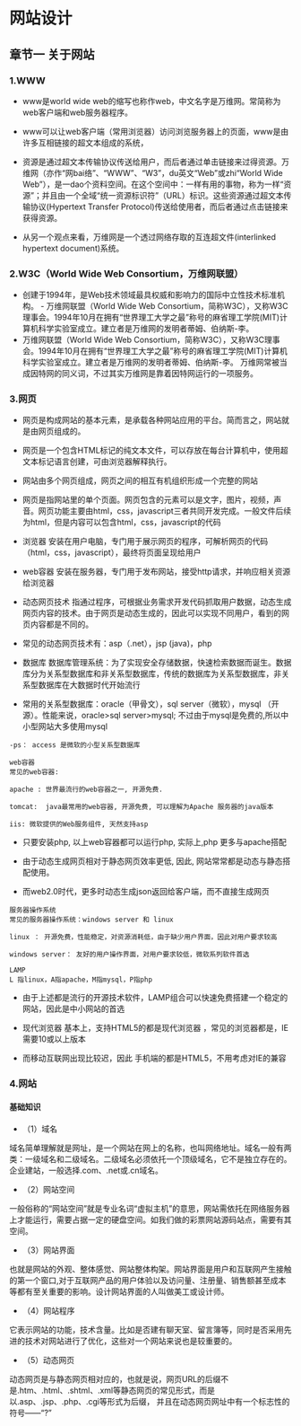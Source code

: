 # 网站设计
## 章节一 关于网站
### 1.WWW

  -  www是world wide web的缩写也称作web，中文名字是万维网。常简称为web客户端和web服务器程序。

   - www可以让web客户端（常用浏览器）访问浏览服务器上的页面，www是由许多互相链接的超文本组成的系统，

- 资源是通过超文本传输协议传送给用户，而后者通过单击链接来过得资源。万维网（亦作“网bai络”、“WWW”、“W3”，du英文“Web”或zhi“World Wide Web”），是一dao个资料空间。在这个空间中：一样有用的事物，称为一样“资源”；并且由一个全域“统一资源标识符”（URL）标识。这些资源通过超文本传输协议(Hypertext Transfer Protocol)传送给使用者，而后者通过点击链接来获得资源。

- 从另一个观点来看，万维网是一个透过网络存取的互连超文件(interlinked hypertext document)系统。


### 2.W3C（World Wide Web Consortium，万维网联盟）

   - 创建于1994年，是Web技术领域最具权威和影响力的国际中立性技术标准机构。
    - 万维网联盟（World Wide Web Consortium，简称W3C），又称W3C理事会。1994年10月在拥有“世界理工大学之最”称号的麻省理工学院(MIT)计算机科学实验室成立。建立者是万维网的发明者蒂姆、伯纳斯-李。
- 万维网联盟（World Wide Web Consortium，简称W3C），又称W3C理事会。1994年10月在拥有“世界理工大学之最”称号的麻省理工学院(MIT)计算机科学实验室成立。建立者是万维网的发明者蒂姆、伯纳斯-李。
万维网常被当成因特网的同义词，不过其实万维网是靠着因特网运行的一项服务。
### 3.网页

  -  网页是构成网站的基本元素，是承载各种网站应用的平台。简而言之，网站就是由网页组成的。

  -  网页是一个包含HTML标记的纯文本文件，可以存放在每台计算机中，使用超文本标记语言创建，可由浏览器解释执行。


- 网站由多个网页组成，网页之间的相互有机组织形成一个完整的网站


- 网页是指网站里的单个页面。网页包含的元素可以是文字，图片，视频，声音。网页功能主要由html，css，javascript三者共同开发完成。一般文件后续为html，但是内容可以包含html，css，javascript的代码

- 浏览器
安装在用户电脑，专门用于展示网页的程序，可解析网页的代码（html，css，javascript），最终将页面呈现给用户

- web容器
安装在服务器，专门用于发布网站，接受http请求，并响应相关资源给浏览器


- 动态网页技术
指通过程序，可根据业务需求开发代码抓取用户数据，动态生成网页内容的技术。由于网页是动态生成的，因此可以实现不同用户，看到的网页内容都是不同的。

- 常见的动态网页技术有：asp（.net），jsp (java)，php

- 数据库
数据库管理系统：为了实现安全存储数据，快速检索数据而诞生。数据库分为关系型数据库和非关系型数据库，传统的数据库为关系型数据库，非关系型数据库在大数据时代开始流行

- 常用的关系型数据库：oracle（甲骨文），sql server（微软），mysql （开源）。性能来说，oracle>sql server>mysql; 不过由于mysql是免费的,所以中小型网站大多使用mysql
```
-ps： access 是微软的小型关系型数据库

web容器
常见的web容器:

apache : 世界最流行的web容器之一, 开源免费.

tomcat:  java最常用的web容器, 开源免费, 可以理解为Apache 服务器的java版本

iis: 微软提供的Web服务组件, 天然支持asp
```

- 只要安装php, 以上web容器都可以运行php, 实际上,php 更多与apache搭配



- 由于动态生成网页相对于静态网页效率更低, 因此, 网站常常都是动态与静态搭配使用。

- 而web2.0时代，更多时动态生成json返回给客户端，而不直接生成网页

 
```
服务器操作系统
常见的服务器操作系统：windows server 和 linux

linux ： 开源免费，性能稳定，对资源消耗低，由于缺少用户界面，因此对用户要求较高

windows server： 友好的用户操作界面，对用户要求较低，微软系列软件首选

LAMP
L 指linux，A指apache，M指mysql，P指php
```

- 由于上述都是流行的开源技术软件，LAMP组合可以快速免费搭建一个稳定的网站，因此是中小网站的首选

- 现代浏览器
基本上，支持HTML5的都是现代浏览器 ，常见的浏览器都是，IE需要10或以上版本

- 而移动互联网出现比较迟，因此 手机端的都是HTML5，不用考虑对IE的兼容



### 4.网站
#### 基础知识
- （1）域名

域名简单理解就是网址，是一个网站在网上的名称，也叫网络地址。域名一般有两类：一级域名和二级域名。二级域名必须依托一个顶级域名，它不是独立存在的。企业建站，一般选择.com、.net或.cn域名。

- （2）网站空间

一般俗称的“网站空间”就是专业名词“虚拟主机”的意思，网站需依托在网络服务器上才能运行，需要占据一定的硬盘空间。如我们做的彩票网站源码站点，需要有其空间。

- （3）网站界面

也就是网站的外观、整体感觉、网站整体构架。网站界面是用户和互联网产生接触的第一个窗口,对于互联网产品的用户体验以及访问量、注册量、销售额甚至成本等都有至关重要的影响。设计网站界面的人叫做美工或设计师。

- （4）网站程序

它表示网站的功能，技术含量。比如是否建有聊天室、留言簿等，同时是否采用先进的技术对网站进行了优化，这些对一个网站来说也是较重要的。

- （5）动态网页

动态网页是与静态网页相对应的，也就是说，网页URL的后缀不是.htm、.html、.shtml、.xml等静态网页的常见形式，而是以.asp、.jsp、.php、.cgi等形式为后缀， 并且在动态网页网址中有一个标志性的符号——“?”
